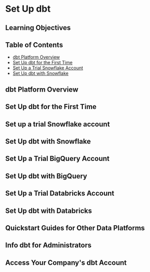 # Set Up dbt

## Learning Objectives

## Table of Contents

- [dbt Platform Overview](#dbt-platform-overview)
- [Set Up dbt for the First Time](#set-up-dbt-for-the-first-time)
- [Set Up a Trial Snowflake Account](#set-up-a-trial-snowflake-account)
- [Set Up dbt with Snowflake](#set-up-dbt-with-snowflake)

## dbt Platform Overview

## Set Up dbt for the First Time

## Set up a trial Snowflake account

## Set Up dbt with Snowflake

## Set Up a Trial BigQuery Account

## Set Up dbt with BigQuery

## Set Up a Trial Databricks Account

## Set Up dbt with Databricks

## Quickstart Guides for Other Data Platforms

## Info dbt for Administrators

## Access Your Company's dbt Account